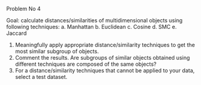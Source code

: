 Problem No 4

Goal: calculate distances/similarities of multidimensional objects using following techniques:
a. Manhattan
b. Euclidean
c. Cosine
d. SMC
e. Jaccard

1. Meaningfully apply appropriate distance/similarity techniques to get the most similar subgroup of objects.
2. Comment the results. Are subgroups of similar objects obtained using different techniques are composed of the same objects?
3. For a distance/similarity techniques that cannot be applied to your data, select a test dataset.
